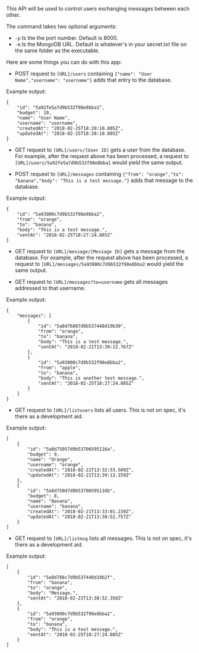 This API will be used to control users exchanging messages between each other.

The command takes two optional arguments:

- `-p` Is the the port number. Default is 8000.
- `-m` Is the MongoDB URL. Default is whatever's in your secret.txt file on the same folder as the executable.

Here are some things you can do with this app:

- POST request to `[URL]/users` containing `{"name": "User Name","username": "username"}` adds that entry to the database.

Example output:
```
{
    "id": "5a92fe5a7d9b532f98e8bba1",
    "budget": 10,
    "name": "User Name",
    "username": "username",
    "createdAt": "2018-02-25T18:20:10.805Z",
    "updatedAt": "2018-02-25T18:20:10.805Z"
}
```

- GET request to `[URL]/users/[User ID]` gets a user from the database. For example, after the request above has been processed, a request to `[URL]/users/5a92fe5a7d9b532f98e8bba1` would yield the same output.

- POST request to `[URL]/messages` containing `{"from": "orange","to": "banana","body": "This is a test message."}` adds that message to the database.

Example output:
```
{
    "id": "5a93000c7d9b532f98e8bba2",
    "from": "orange",
    "to": "banana",
    "body": "This is a test message.",
    "sentAt": "2018-02-25T18:27:24.885Z"
}
```

- GET request to `[URL]/message/[Message ID]` gets a message from the database. For example, after the request above has been processed, a request to `[URL]/messages/5a93000c7d9b532f98e8bba2` would yield the same output.

- GET request to `[URL]/messages?to=username` gets all messages addressed to that username.

Example output:
```
{
    "messages": [
        {
            "id": "5a8d76807d9b537448d19b30",
            "from": "orange",
            "to": "banana",
            "body": "This is a test message.",
            "sentAt": "2018-02-21T13:39:12.767Z"
        },
        {
            "id": "5a93000c7d9b532f98e8bba2",
            "from": "apple",
            "to": "banana",
            "body": "This is another test message.",
            "sentAt": "2018-02-25T18:27:24.885Z"
        }
    ]
}
```

- GET request to `[URL]/listusers` lists all users. This is not on spec, it's there as a development aid.

Example output:

```
[
    {
        "id": "5a8d75057d9b53706595116a",
        "budget": 9,
        "name": "Orange",
        "username": "orange",
        "createdAt": "2018-02-21T13:32:53.509Z",
        "updatedAt": "2018-02-21T13:39:13.159Z"
    },
    {
        "id": "5a8d750d7d9b53706595116b",
        "budget": 8,
        "name": "Banana",
        "username": "banana",
        "createdAt": "2018-02-21T13:33:01.239Z",
        "updatedAt": "2018-02-21T13:38:52.757Z"
    }
]
```

- GET request to `[URL]/listmsg` lists all messages. This is not on spec, it's there as a development aid.

Example output:

```
[
    {
        "id": "5a8d766c7d9b537448d19b2f",
        "from": "banana",
        "to": "orange",
        "body": "Message.",
        "sentAt": "2018-02-21T13:38:52.358Z"
    },
    {
        "id": "5a93000c7d9b532f98e8bba2",
        "from": "orange",
        "to": "banana",
        "body": "This is a test message.",
        "sentAt": "2018-02-25T18:27:24.885Z"
    }
]
```

